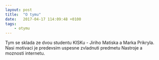 ```yaml
---
layout: post
title:  "O tymu"
date:   2017-04-17 114:09:48 +0100
tags: 
    - otymu
---
```


Tym se sklada ze dvou studentu KISKu - Jiriho Matiska a Marka Prikryla.
Nasi motivaci je predevsim uspesne zvladnuti predmetu Nastroje a moznosti internetu. 
